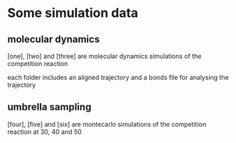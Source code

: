 # Some simulation data
## molecular dynamics
[one], [two] and [three] are molecular dynamics simulations of the competition reaction

each folder includes an aligned trajectory and a bonds file for analysing the trajectory

## umbrella sampling

[four], [five] and [six] are montecarlo simulations of the competition reaction at 30, 40 and 50


